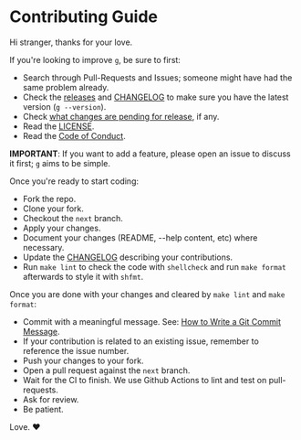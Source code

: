 # Contributing Guide

Hi stranger, thanks for your love.

If you're looking to improve `g`, be sure to first:

- Search through Pull-Requests and Issues; someone might have had the same problem already.
- Check the [releases](https://github.com/stefanmaric/g/releases) and [CHANGELOG](./CHANGELOG.md) to make sure you have the latest version (`g --version`).
- Check [what changes are pending for release](https://github.com/stefanmaric/g/compare/master...next), if any.
- Read the [LICENSE](./LICENSE).
- Read the [Code of Conduct](./CODE_OF_CONDUCT.md).

**IMPORTANT**: If you want to add a feature, please open an issue to discuss it first; `g` aims to be simple.

Once you're ready to start coding:

- Fork the repo.
- Clone your fork.
- Checkout the `next` branch.
- Apply your changes.
- Document your changes (README, --help content, etc) where necessary.
- Update the [CHANGELOG](./CHANGELOG.md) describing your contributions.
- Run `make lint` to check the code with `shellcheck` and run `make format` afterwards to style it with `shfmt`.

Once you are done with your changes and cleared by `make lint` and `make format`:

- Commit with a meaningful message. See: [How to Write a Git Commit Message](https://chris.beams.io/posts/git-commit/).
- If your contribution is related to an existing issue, remember to reference the issue number.
- Push your changes to your fork.
- Open a pull request against the `next` branch.
- Wait for the CI to finish. We use Github Actions to lint and test on pull-requests.
- Ask for review.
- Be patient.

Love. ♥
